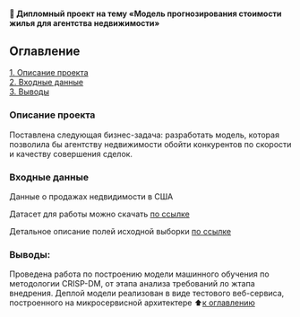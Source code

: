 #### :briefcase: Дипломный проект на тему «Модель прогнозирования стоимости жилья для агентства недвижимости»

## Оглавление  
[1. Описание проекта](#Описание-проекта)  
[2. Входные данные](#Входные-данные)   
[3. Выводы](#Выводы) 

### Описание проекта
Поставлена следующая бизнес-задача: разработать модель, которая позволила бы агентству недвижимости обойти конкурентов по скорости и качеству совершения сделок.

### Входные данные

Данные о продажах недвидимости в США

Датасет для работы можно скачать [по ссылке](https://drive.google.com/file/d/11-ZNNIdcQ7TbT8Y0nsQ3Q0eiYQP__NIW/view?usp=share_link)

Детальное описание полей исходной выборки [по ссылке](https://view.officeapps.live.com/op/view.aspx?src=https%3A%2F%2Fraw.githubusercontent.com%2Fruu05wwb%2Fsf_data_science%2Fmain%2F%25D0%2594%25D0%25B8%25D0%25BF%25D0%25BB%25D0%25BE%25D0%25BC%25D0%25BD%25D1%258B%25D0%25B9_%25D0%25BF%25D1%2580%25D0%25BE%25D0%25B5%25D0%25BA%25D1%2582%2F%25D0%259E%25D0%25BF%25D0%25B8%25D1%2581%25D0%25B0%25D0%25BD%25D0%25B8%25D0%25B5%2520%25D0%25B4%25D0%25B0%25D0%25BD%25D0%25BD%25D1%258B%25D1%2585%2520%25D0%25B0%25D0%25B3%25D0%25B5%25D0%25BD%25D1%2581%25D1%2582%25D0%25B2%25D0%25BE%2520%25D0%25BD%25D0%25B5%25D0%25B4%25D0%25B2%25D0%25B8%25D0%25B6%25D0%25B8%25D0%25BC%25D0%25BE%25D1%2581%25D1%2582%25D0%25B8.docx&wdOrigin=BROWSELINK)

### Выводы:

Проведена работа по построению модели машинного обучения по методологии CRISP-DM, от этапа анализа требований ло жтапа внедрения. Деплой модели реализован в виде тестового веб-сервиса, построенного на микросервисной архитектере
:arrow_up:[к оглавлению](#Оглавление)
